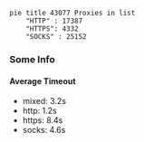 
```mermaid
pie title 43077 Proxies in list
    "HTTP" : 17387
    "HTTPS": 4332
    "SOCKS" : 25152
```

### Some Info
#### Average Timeout

- mixed: 3.2s
- http: 1.2s
- https: 8.4s
- socks: 4.6s